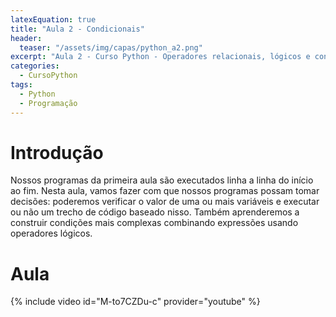 ```yaml
---
latexEquation: true
title: "Aula 2 - Condicionais"
header:
  teaser: "/assets/img/capas/python_a2.png"
excerpt: "Aula 2 - Curso Python - Operadores relacionais, lógicos e condicionais"
categories:
  - CursoPython
tags:
  - Python
  - Programação
---
```


# Introdução
Nossos programas da primeira aula são executados linha a linha do início ao fim. Nesta aula, vamos fazer com que nossos programas possam tomar decisões: poderemos verificar o valor de uma ou mais variáveis e executar ou não um trecho de código baseado nisso. Também aprenderemos a construir condições mais complexas combinando expressões usando operadores lógicos.

# Aula
{% include video id="M-to7CZDu-c" provider="youtube" %}

